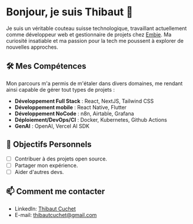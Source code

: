 # Bonjour, je suis Thibaut 👋

Je suis un véritable couteau suisse technologique, travaillant actuellement comme développeur web et gestionnaire de projets chez [Embie](https://embie.be). Ma curiosité insatiable et ma passion pour la tech me poussent à explorer de nouvelles approches. 

## 🛠 Mes Compétences

Mon parcours m'a permis de m'étaler dans divers domaines, me rendant ainsi capable de gérer tout types de projets :

- **Développement Full Stack** : React, NextJS, Tailwind CSS
- **Développement mobile** : React Native, Flutter
- **Développement NoCode** : n8n, Airtable, Grafana
- **Déploiement/DevOps/CI** : Docker, Kubernetes, Github Actions
- **GenAI** : OpenAI, Vercel AI SDK

## 🎯 Objectifs Personnels

- [ ] Contribuer à des projets open source.
- [ ] Partager mon expérience.
- [ ] Aider d'autres devs.

## 📫 Comment me contacter

- LinkedIn: [Thibaut Cuchet](https://www.linkedin.com/in/thibaut-cuchet/)
- E-mail: [thibautcuchet@gmail.com](mailto:thibautcuchet@gmail.com)
